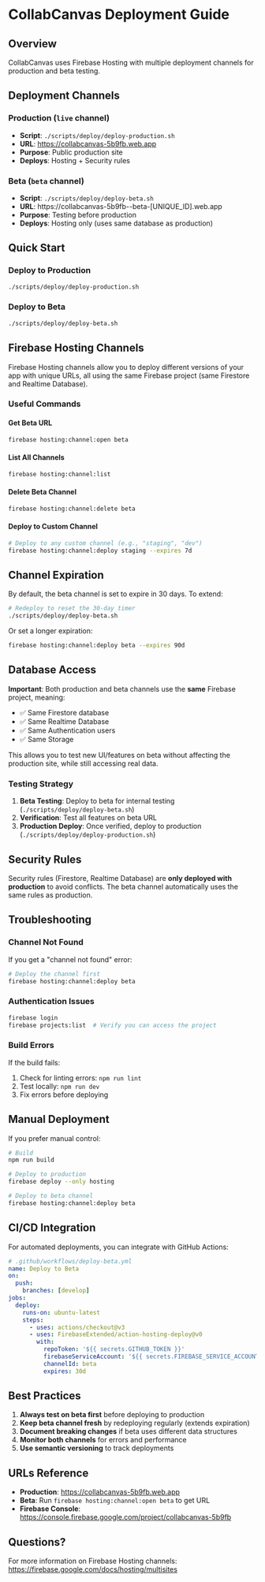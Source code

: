 # CollabCanvas Deployment Guide

## Overview

CollabCanvas uses Firebase Hosting with multiple deployment channels for production and beta testing.

## Deployment Channels

### Production (`live` channel)
- **Script**: `./scripts/deploy/deploy-production.sh`
- **URL**: https://collabcanvas-5b9fb.web.app
- **Purpose**: Public production site
- **Deploys**: Hosting + Security rules

### Beta (`beta` channel)
- **Script**: `./scripts/deploy/deploy-beta.sh`
- **URL**: https://collabcanvas-5b9fb--beta-[UNIQUE_ID].web.app
- **Purpose**: Testing before production
- **Deploys**: Hosting only (uses same database as production)

## Quick Start

### Deploy to Production
```bash
./scripts/deploy/deploy-production.sh
```

### Deploy to Beta
```bash
./scripts/deploy/deploy-beta.sh
```

## Firebase Hosting Channels

Firebase Hosting channels allow you to deploy different versions of your app with unique URLs, all using the same Firebase project (same Firestore and Realtime Database).

### Useful Commands

#### Get Beta URL
```bash
firebase hosting:channel:open beta
```

#### List All Channels
```bash
firebase hosting:channel:list
```

#### Delete Beta Channel
```bash
firebase hosting:channel:delete beta
```

#### Deploy to Custom Channel
```bash
# Deploy to any custom channel (e.g., "staging", "dev")
firebase hosting:channel:deploy staging --expires 7d
```

## Channel Expiration

By default, the beta channel is set to expire in 30 days. To extend:

```bash
# Redeploy to reset the 30-day timer
./scripts/deploy/deploy-beta.sh
```

Or set a longer expiration:

```bash
firebase hosting:channel:deploy beta --expires 90d
```

## Database Access

**Important**: Both production and beta channels use the **same** Firebase project, meaning:
- ✅ Same Firestore database
- ✅ Same Realtime Database
- ✅ Same Authentication users
- ✅ Same Storage

This allows you to test new UI/features on beta without affecting the production site, while still accessing real data.

### Testing Strategy

1. **Beta Testing**: Deploy to beta for internal testing (`./scripts/deploy/deploy-beta.sh`)
2. **Verification**: Test all features on beta URL
3. **Production Deploy**: Once verified, deploy to production (`./scripts/deploy/deploy-production.sh`)

## Security Rules

Security rules (Firestore, Realtime Database) are **only deployed with production** to avoid conflicts. The beta channel automatically uses the same rules as production.

## Troubleshooting

### Channel Not Found
If you get a "channel not found" error:
```bash
# Deploy the channel first
firebase hosting:channel:deploy beta
```

### Authentication Issues
```bash
firebase login
firebase projects:list  # Verify you can access the project
```

### Build Errors
If the build fails:
1. Check for linting errors: `npm run lint`
2. Test locally: `npm run dev`
3. Fix errors before deploying

## Manual Deployment

If you prefer manual control:

```bash
# Build
npm run build

# Deploy to production
firebase deploy --only hosting

# Deploy to beta channel
firebase hosting:channel:deploy beta
```

## CI/CD Integration

For automated deployments, you can integrate with GitHub Actions:

```yaml
# .github/workflows/deploy-beta.yml
name: Deploy to Beta
on:
  push:
    branches: [develop]
jobs:
  deploy:
    runs-on: ubuntu-latest
    steps:
      - uses: actions/checkout@v3
      - uses: FirebaseExtended/action-hosting-deploy@v0
        with:
          repoToken: '${{ secrets.GITHUB_TOKEN }}'
          firebaseServiceAccount: '${{ secrets.FIREBASE_SERVICE_ACCOUNT }}'
          channelId: beta
          expires: 30d
```

## Best Practices

1. **Always test on beta first** before deploying to production
2. **Keep beta channel fresh** by redeploying regularly (extends expiration)
3. **Document breaking changes** if beta uses different data structures
4. **Monitor both channels** for errors and performance
5. **Use semantic versioning** to track deployments

## URLs Reference

- **Production**: https://collabcanvas-5b9fb.web.app
- **Beta**: Run `firebase hosting:channel:open beta` to get URL
- **Firebase Console**: https://console.firebase.google.com/project/collabcanvas-5b9fb

## Questions?

For more information on Firebase Hosting channels:
https://firebase.google.com/docs/hosting/multisites

